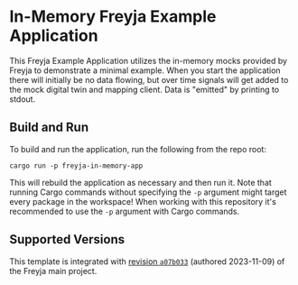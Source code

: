 # In-Memory Freyja Example Application

This Freyja Example Application utilizes the in-memory mocks provided by Freyja to demonstrate a minimal example. When you start the application there will initially be no data flowing, but over time signals will get added to the mock digital twin and mapping client. Data is "emitted" by printing to stdout.

## Build and Run

To build and run the application, run the following from the repo root:

```shell
cargo run -p freyja-in-memory-app
```

This will rebuild the application as necessary and then run it. Note that running Cargo commands without specifying the `-p` argument might target every package in the workspace! When working with this repository it's recommended to use the `-p` argument with Cargo commands.

## Supported Versions

This template is integrated with [revision `a07b033`](https://github.com/eclipse-ibeji/freyja/commit/a07b03349d23b14d0c215ace341e05d9e4e5195e) (authored 2023-11-09) of the Freyja main project.
